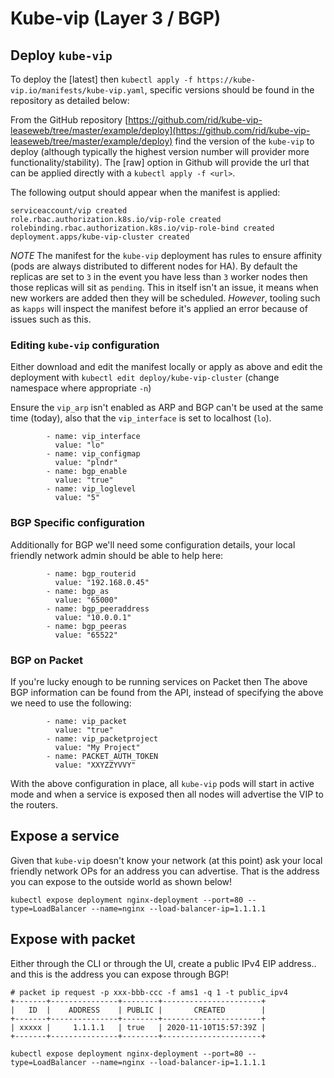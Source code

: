 # Kube-vip (Layer 3 / BGP)

## Deploy `kube-vip`

To deploy the [latest] then `kubectl apply -f https://kube-vip.io/manifests/kube-vip.yaml`, specific versions should be found in the repository as detailed below:

From the GitHub repository [https://github.com/rid/kube-vip-leaseweb/tree/master/example/deploy](https://github.com/rid/kube-vip-leaseweb/tree/master/example/deploy) find the version of the `kube-vip` to deploy (although typically the highest version number will provider more functionality/stability). The [raw] option in Github will provide the url that can be applied directly with a `kubectl apply -f <url>`.

The following output should appear when the manifest is applied: 
```
serviceaccount/vip created
role.rbac.authorization.k8s.io/vip-role created
rolebinding.rbac.authorization.k8s.io/vip-role-bind created
deployment.apps/kube-vip-cluster created
```

*NOTE* The manifest for the `kube-vip` deployment has rules to ensure affinity (pods are always distributed to different nodes for HA). By default the replicas are set to `3` in the event you have less than `3` worker nodes then those replicas will sit as `pending`. This in itself isn't an issue, it means when new workers are added then they will be scheduled. *However*, tooling such as `kapps` will inspect the manifest before it's applied an error because of issues such as this.

### Editing `kube-vip` configuration

Either download and edit the manifest locally or apply as above and edit the deployment with `kubectl edit deploy/kube-vip-cluster` (change namespace where appropriate `-n`)

Ensure the `vip_arp` isn't enabled as ARP and BGP can't be used at the same time (today), also that the `vip_interface` is set to localhost (`lo`).

```
        - name: vip_interface
		  value: "lo"
		- name: vip_configmap
		  value: "plndr" 
		- name: bgp_enable
		  value: "true"
		- name: vip_loglevel
		  value: "5"
```

### BGP Specific configuration

Additionally for BGP we'll need some configuration details, your local friendly network admin should be able to help here:

```
		- name: bgp_routerid
		  value: "192.168.0.45"
		- name: bgp_as
          value: "65000" 
		- name: bgp_peeraddress
    	  value: "10.0.0.1"
		- name: bgp_peeras
    	  value: "65522"
```

### BGP on Packet

If you're lucky enough to be running services on Packet then The above BGP information can be found from the API, instead of specifying the above we need to use the following:

```
		- name: vip_packet
		  value: "true"
		- name: vip_packetproject
		  value: "My Project" 
		- name: PACKET_AUTH_TOKEN
		  value: "XXYZZYVVY"
```

With the above configuration in place, all `kube-vip` pods will start in active mode and when a service is exposed then all nodes will advertise the VIP to the routers.

## Expose a service

Given that `kube-vip` doesn't know your network (at this point) ask your local friendly network OPs for an address you can advertise. That is the address you can expose to the outside world as shown below!

```
kubectl expose deployment nginx-deployment --port=80 --type=LoadBalancer --name=nginx --load-balancer-ip=1.1.1.1
```

## Expose with packet 

Either through the CLI or through the UI, create a public IPv4 EIP address.. and this is the address you can expose through BGP!

```
# packet ip request -p xxx-bbb-ccc -f ams1 -q 1 -t public_ipv4                                                                   
+-------+---------------+--------+----------------------+
|   ID  |    ADDRESS    | PUBLIC |       CREATED        |
+-------+---------------+--------+----------------------+
| xxxxx |     1.1.1.1   | true   | 2020-11-10T15:57:39Z |
+-------+---------------+--------+----------------------+

kubectl expose deployment nginx-deployment --port=80 --type=LoadBalancer --name=nginx --load-balancer-ip=1.1.1.1
```